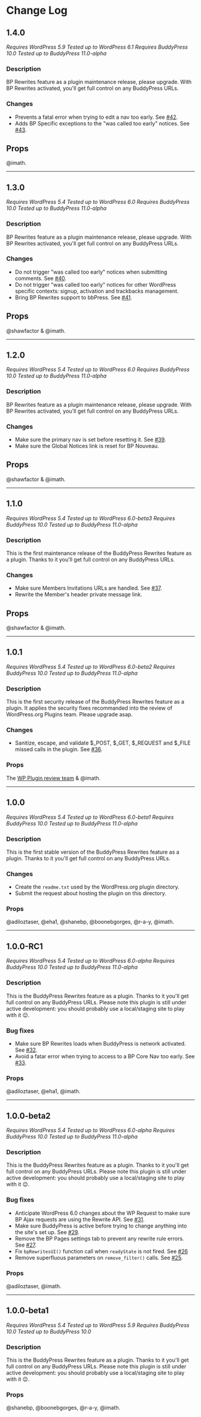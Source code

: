 # Change Log

## 1.4.0

_Requires WordPress 5.9_
_Tested up to WordPress 6.1_
_Requires BuddyPress 10.0_
_Tested up to BuddyPress 11.0-alpha_

### Description

BP Rewrites feature as a plugin maintenance release, please upgrade. With BP Rewrites activated, you'll get full control on any BuddyPress URLs.

### Changes

- Prevents a fatal error when trying to edit a nav too early. See [#42](https://github.com/buddypress/bp-rewrites/pull/42).
- Adds BP Specific exceptions to the "was called too early" notices. See [#43](https://github.com/buddypress/bp-rewrites/pull/43).

## Props

@imath.

---

## 1.3.0

_Requires WordPress 5.4_
_Tested up to WordPress 6.0_
_Requires BuddyPress 10.0_
_Tested up to BuddyPress 11.0-alpha_

### Description

BP Rewrites feature as a plugin maintenance release, please upgrade. With BP Rewrites activated, you'll get full control on any BuddyPress URLs.

### Changes

- Do not trigger "was called too early" notices when submitting comments. See [#40](https://github.com/buddypress/bp-rewrites/pull/40).
- Do not trigger "was called too early" notices for other WordPress specific contexts: signup, activation and trackbacks management.
- Bring BP Rewrites support to bbPress. See [#41](https://github.com/buddypress/bp-rewrites/pull/41).

## Props

@shawfactor & @imath.

---

## 1.2.0

_Requires WordPress 5.4_
_Tested up to WordPress 6.0_
_Requires BuddyPress 10.0_
_Tested up to BuddyPress 11.0-alpha_

### Description

BP Rewrites feature as a plugin maintenance release, please upgrade. With BP Rewrites activated, you'll get full control on any BuddyPress URLs.

### Changes

- Make sure the primary nav is set before resetting it. See [#39](https://github.com/buddypress/bp-rewrites/pull/39).
- Make sure the Global Notices link is reset for BP Nouveau.

## Props

@shawfactor & @imath.

---

## 1.1.0

_Requires WordPress 5.4_
_Tested up to WordPress 6.0-beta3_
_Requires BuddyPress 10.0_
_Tested up to BuddyPress 11.0-alpha_

### Description

This is the first maintenance release of the BuddyPress Rewrites feature as a plugin. Thanks to it you'll get full control on any BuddyPress URLs.

### Changes

- Make sure Members Invitations URLs are handled. See [#37](https://github.com/buddypress/bp-rewrites/pull/37).
- Rewrite the Member's header private message link.

## Props

@shawfactor & @imath.

---

## 1.0.1

_Requires WordPress 5.4_
_Tested up to WordPress 6.0-beta2_
_Requires BuddyPress 10.0_
_Tested up to BuddyPress 11.0-alpha_

### Description

This is the first security release of the BuddyPress Rewrites feature as a plugin. It applies the security fixes recommanded into the review of WordPress.org Plugins team. Please upgrade asap.

### Changes

- Sanitize, escape, and validate $_POST, $_GET, $_REQUEST and $_FILE missed calls in the plugin. See [#36](https://github.com/buddypress/bp-rewrites/pull/36).

### Props

The [WP Plugin review team](https://make.wordpress.org/plugins/handbook/the-team/) & @imath.

---

## 1.0.0

_Requires WordPress 5.4_
_Tested up to WordPress 6.0-beta1_
_Requires BuddyPress 10.0_
_Tested up to BuddyPress 11.0-alpha_

### Description

This is the first stable version of the BuddyPress Rewrites feature as a plugin. Thanks to it you'll get full control on any BuddyPress URLs.

### Changes

- Create the `readme.txt` used by the WordPress.org plugin directory.
- Submit the request about hosting the plugin on this directory.

### Props

@adiloztaser, @eha1, @shanebp, @boonebgorges, @r-a-y, @imath.

---

## 1.0.0-RC1

_Requires WordPress 5.4_
_Tested up to WordPress 6.0-alpha_
_Requires BuddyPress 10.0_
_Tested up to BuddyPress 11.0-alpha_

### Description

This is the BuddyPress Rewrites feature as a plugin. Thanks to it you'll get full control on any BuddyPress URLs. Please note this plugin is still under active development: you should probably use a local/staging site to play with it 😉.

### Bug fixes

- Make sure BP Rewrites loads when BuddyPress is network activated. See [#32](https://github.com/buddypress/bp-rewrites/pull/32).
- Avoid a fatar error when trying to access to a BP Core Nav too early. See [#33](https://github.com/buddypress/bp-rewrites/pull/33).

### Props

@adiloztaser, @eha1, @imath.

---

## 1.0.0-beta2

_Requires WordPress 5.4_
_Tested up to WordPress 6.0-alpha_
_Requires BuddyPress 10.0_
_Tested up to BuddyPress 11.0-alpha_

### Description

This is the BuddyPress Rewrites feature as a plugin. Thanks to it you'll get full control on any BuddyPress URLs. Please note this plugin is still under active development: you should probably use a local/staging site to play with it 😉.

### Bug fixes

- Anticipate WordPress 6.0 changes about the WP Request to make sure BP Ajax requests are using the Rewrite API. See [#31](https://github.com/buddypress/bp-rewrites/pull/31).
- Make sure BuddyPress is active before trying to change anything into the site's set up. See [#29](https://github.com/buddypress/bp-rewrites/pull/29).
- Remove the BP Pages settings tab to prevent any rewrite rule errors. See [#27](https://github.com/buddypress/bp-rewrites/pull/27).
- Fix `bpRewritesUI()` function call when `readyState` is not fired. See [#26](https://github.com/buddypress/bp-rewrites/pull/26)
- Remove superfluous parameters on `remove_filter()` calls. See [#25](https://github.com/buddypress/bp-rewrites/pull/25).

### Props

@adiloztaser, @imath.

---

## 1.0.0-beta1

_Requires WordPress 5.4_
_Tested up to WordPress 5.9_
_Requires BuddyPress 10.0_
_Tested up to BuddyPress 10.0_

### Description

This is the BuddyPress Rewrites feature as a plugin. Thanks to it you'll get full control on any BuddyPress URLs. Please note this plugin is still under active development: you should probably use a local/staging site to play with it 😉.

### Props

@shanebp, @boonebgorges, @r-a-y, @imath.
